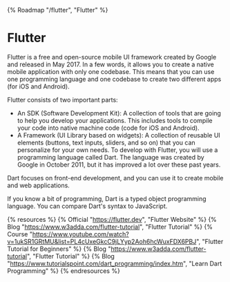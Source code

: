 {% Roadmap "/flutter", "Flutter" %}

# Flutter

Flutter is a free and open-source mobile UI framework created by Google and released in May 2017. In a few words, it allows you to create a native mobile application with only one codebase. This means that you can use one programming language and one codebase to create two different apps (for iOS and Android).

Flutter consists of two important parts:

- An SDK (Software Development Kit): A collection of tools that are going to help you develop your applications. This includes tools to compile your code into native machine code (code for iOS and Android).
- A Framework (UI Library based on widgets): A collection of reusable UI elements (buttons, text inputs, sliders, and so on) that you can personalize for your own needs.
To develop with Flutter, you will use a programming language called Dart. The language was created by Google in October 2011, but it has improved a lot over these past years.

Dart focuses on front-end development, and you can use it to create mobile and web applications.

If you know a bit of programming, Dart is a typed object programming language. You can compare Dart's syntax to JavaScript.

{% resources %}
  {% Official "https://flutter.dev", "Flutter Website" %}
  {% Blog "https://www.w3adda.com/flutter-tutorial", "Flutter Tutorial" %}
  {% Course "https://www.youtube.com/watch?v=1ukSR1GRtMU&list=PL4cUxeGkcC9jLYyp2Aoh6hcWuxFDX6PBJ", "Flutter Tutorial for Beginners" %}
  {% Blog "https://www.w3adda.com/flutter-tutorial", "Flutter Tutorial" %}
  {% Blog "https://www.tutorialspoint.com/dart_programming/index.htm", "Learn Dart Programming" %}
{% endresources %}
